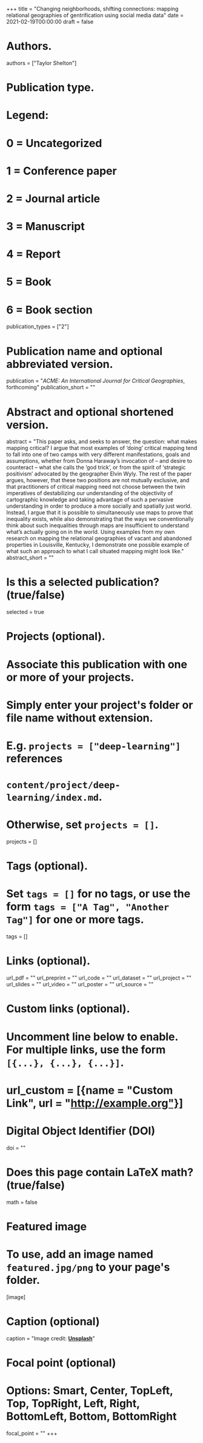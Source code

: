 +++
title = "Changing neighborhoods, shifting connections: mapping relational geographies of gentrification using social media data"
date = 2021-02-19T00:00:00
draft = false

# Authors.
authors = ["Taylor Shelton"]

# Publication type.
# Legend:
# 0 = Uncategorized
# 1 = Conference paper
# 2 = Journal article
# 3 = Manuscript
# 4 = Report
# 5 = Book
# 6 = Book section
publication_types = ["2"]

# Publication name and optional abbreviated version.
publication = "_ACME: An International Journal for Critical Geographies_, forthcoming"
publication_short = ""

# Abstract and optional shortened version.
abstract = "This paper asks, and seeks to answer, the question: what makes mapping critical? I argue that most examples of ‘doing’ critical mapping tend to fall into one of two camps with very different manifestations, goals and assumptions, whether from Donna Haraway’s invocation of – and desire to counteract – what she calls the ‘god trick’, or from the spirit of ‘strategic positivism’ advocated by the geographer Elvin Wyly. The rest of the paper argues, however, that these two positions are not mutually exclusive, and that practitioners of critical mapping need not choose between the twin imperatives of destabilizing our understanding of the objectivity of cartographic knowledge and taking advantage of such a pervasive understanding in order to produce a more socially and spatially just world. Instead, I argue that it is possible to simultaneously use maps to prove that inequality exists, while also demonstrating that the ways we conventionally think about such inequalities through maps are insufficient to understand what’s actually going on in the world. Using examples from my own research on mapping the relational geographies of vacant and abandoned properties in Louisville, Kentucky, I demonstrate one possible example of what such an approach to what I call situated mapping might look like."
abstract_short = ""

# Is this a selected publication? (true/false)
selected = true

# Projects (optional).
#   Associate this publication with one or more of your projects.
#   Simply enter your project's folder or file name without extension.
#   E.g. `projects = ["deep-learning"]` references 
#   `content/project/deep-learning/index.md`.
#   Otherwise, set `projects = []`.
projects = []

# Tags (optional).
#   Set `tags = []` for no tags, or use the form `tags = ["A Tag", "Another Tag"]` for one or more tags.
tags = []

# Links (optional).
url_pdf = ""
url_preprint = ""
url_code = ""
url_dataset = ""
url_project = ""
url_slides = ""
url_video = ""
url_poster = ""
url_source = ""

# Custom links (optional).
#   Uncomment line below to enable. For multiple links, use the form `[{...}, {...}, {...}]`.
# url_custom = [{name = "Custom Link", url = "http://example.org"}]

# Digital Object Identifier (DOI)
doi = ""

# Does this page contain LaTeX math? (true/false)
math = false

# Featured image
# To use, add an image named `featured.jpg/png` to your page's folder. 
[image]
  # Caption (optional)
  caption = "Image credit: [**Unsplash**](https://unsplash.com/photos/pLCdAaMFLTE)"

  # Focal point (optional)
  # Options: Smart, Center, TopLeft, Top, TopRight, Left, Right, BottomLeft, Bottom, BottomRight
  focal_point = ""
+++

